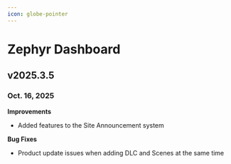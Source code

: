 ```yaml
---
icon: globe-pointer
---
```


# Zephyr Dashboard

## v2025.3.5

### Oct. 16, 2025

**Improvements**

* Added features to the Site Announcement system

**Bug Fixes**

* Product update issues when adding DLC and Scenes at the same time

